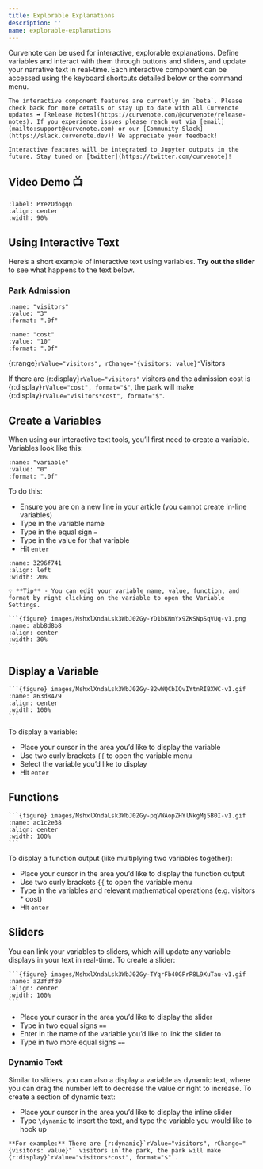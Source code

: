 ```yaml
---
title: Explorable Explanations
description: ''
name: explorable-explanations
---
```


Curvenote can be used for interactive, explorable explanations. Define variables and interact with them through buttons and sliders, and update your narrative text in real-time. Each interactive component can be accessed using the keyboard shortcuts detailed below or the command menu.

```{warning}
The interactive component features are currently in `beta`. Please check back for more details or stay up to date with all Curvenote updates ➡️ [Release Notes](https://curvenote.com/@curvenote/release-notes). If you experience issues please reach out via [email](mailto:support@curvenote.com) or our [Community Slack](https://slack.curvenote.dev)! We appreciate your feedback!

Interactive features will be integrated to Jupyter outputs in the future. Stay tuned on [twitter](https://twitter.com/curvenote)!

```

## Video Demo 📺

```{iframe} https://www.loom.com/embed/524085f9c64e4652a12bd81a374d58df
:label: PYezOdogqn
:align: center
:width: 90%
```

## Using Interactive Text

Here’s a short example of interactive text using variables. **Try out the slider** to see what happens to the text below.

### Park Admission

```{r:var}
:name: "visitors"
:value: "3"
:format: ".0f"
```

```{r:var}
:name: "cost"
:value: "10"
:format: ".0f"
```

{r:range}`rValue="visitors", rChange="{visitors: value}"`Visitors

If there are {r:display}`rValue="visitors"` visitors and the admission cost is {r:display}`rValue="cost", format="$"`, the park will make {r:display}`rValue="visitors*cost", format="$"`.

## Create a Variables

When using our interactive text tools, you’ll first need to create a variable. Variables look like this:

```{r:var}
:name: "variable"
:value: "0"
:format: ".0f"
```

To do this:

- Ensure you are on a new line in your article (you cannot create in-line variables)
- Type in the variable name
- Type in the equal sign `=`
- Type in the value for that variable
- Hit `enter`

```{figure} images/MshxlXndaLsk3WbJ0ZGy-qzJE2pr4T0szcURBoifM-v1.gif
:name: 3296f741
:align: left
:width: 20%
```

````{warning}
💡 **Tip** - You can edit your variable name, value, function, and format by right clicking on the variable to open the Variable Settings.

```{figure} images/MshxlXndaLsk3WbJ0ZGy-YD1bKNmYx9ZKSNpSqVUq-v1.png
:name: abb8d8b8
:align: center
:width: 30%
```

````

## Display a Variable

````{margin}
```{figure} images/MshxlXndaLsk3WbJ0ZGy-82wWQCbIQvIYtnRIBXWC-v1.gif
:name: a63d8479
:align: center
:width: 100%
```

````

To display a variable:

- Place your cursor in the area you’d like to display the variable
- Use two curly brackets `{{` to open the variable menu
- Select the variable you’d like to display
- Hit `enter`

## Functions

````{margin}
```{figure} images/MshxlXndaLsk3WbJ0ZGy-pqVWAopZHYlNkgMj5B0I-v1.gif
:name: ac1c2e38
:align: center
:width: 100%
```

````

To display a function output (like multiplying two variables together):

- Place your cursor in the area you’d like to display the function output
- Use two curly brackets `{{` to open the variable menu
- Type in the variables and relevant mathematical operations (e.g. visitors \* cost)
- Hit `enter`

## Sliders

You can link your variables to sliders, which will update any variable displays in your text in real-time. To create a slider:

````{margin}
```{figure} images/MshxlXndaLsk3WbJ0ZGy-TYqrFb40GPrP8L9XuTau-v1.gif
:name: a23f3fd0
:align: center
:width: 100%
```

````

- Place your cursor in the area you’d like to display the slider
- Type in two equal signs `==`
- Enter in the name of the variable you’d like to link the slider to
- Type in two more equal signs `==`

### Dynamic Text

Similar to sliders, you can also a display a variable as dynamic text, where you can drag the number left to decrease the value or right to increase. To create a section of dynamic text:

- Place your cursor in the area you’d like to display the inline slider
- Type `\dynamic` to insert the text, and type the variable you would like to hook up

```{important}
**For example:** There are {r:dynamic}`rValue="visitors", rChange="{visitors: value}"` visitors in the park, the park will make {r:display}`rValue="visitors*cost", format="$"`.

```
